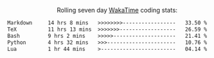 <p align="center">Rolling seven day <a href="https://wakatime.com/@syrkis"/>WakaTime</a> coding stats:</p>
<!--START_SECTION:waka-->

```txt
Markdown     14 hrs 8 mins   >>>>>>>>-----------------   33.50 %
TeX          11 hrs 13 mins  >>>>>>>------------------   26.59 %
Bash         9 hrs 2 mins    >>>>>--------------------   21.41 %
Python       4 hrs 32 mins   >>>----------------------   10.76 %
Lua          1 hr 44 mins    >------------------------   04.14 %
```

<!--END_SECTION:waka-->
